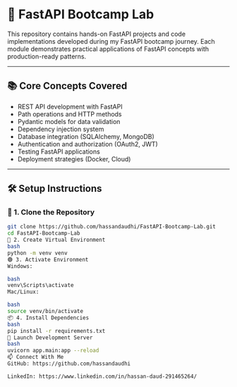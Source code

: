 # 🚀 FastAPI Bootcamp Lab

This repository contains hands-on FastAPI projects and code implementations developed during my FastAPI bootcamp journey. Each module demonstrates practical applications of FastAPI concepts with production-ready patterns.

---

## 📚 Core Concepts Covered

- REST API development with FastAPI
- Path operations and HTTP methods
- Pydantic models for data validation
- Dependency injection system
- Database integration (SQLAlchemy, MongoDB)
- Authentication and authorization (OAuth2, JWT)
- Testing FastAPI applications
- Deployment strategies (Docker, Cloud)

---

## 🛠️ Setup Instructions

### 🔧 1. Clone the Repository
```bash
git clone https://github.com/hassandaudhi/FastAPI-Bootcamp-Lab.git
cd FastAPI-Bootcamp-Lab
🧪 2. Create Virtual Environment
bash
python -m venv venv
🟢 3. Activate Environment
Windows:

bash
venv\Scripts\activate
Mac/Linux:

bash
source venv/bin/activate
📦 4. Install Dependencies
bash
pip install -r requirements.txt
🚀 Launch Development Server
bash
uvicorn app.main:app --reload
📫 Connect With Me
GitHub: https://github.com/hassandaudhi

LinkedIn: https://www.linkedin.com/in/hassan-daud-291465264/